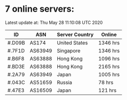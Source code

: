 # 7 online servers:

Latest update at: Thu May 28 11:10:08 UTC 2020

| ID | ASN | Server Country | Online |
| -- | --- | -------------- | ------ |
| #.D09B | AS174 | United States | 1346 hrs |
| #.7F1D | AS63949 | Singapore | 1346 hrs |
| #.B6F8 | AS63888 | Hong Kong | 1096 hrs |
| #.BD3E | AS63888 | Hong Kong | 2165 hrs |
| #.2A79 | AS63949 | Japan | 1005 hrs |
| #.043C | AS51659 | Russia | 78 hrs |
| #.47E3 | AS16509 | Japan | 121 hrs |

